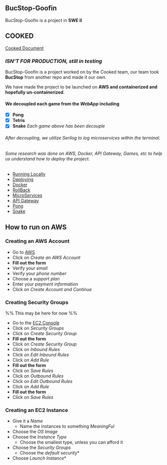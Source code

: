 ## BucStop-Goofin 
BucStop-Goofin is a project in __SWE II__
## __COOKED__
[Cooked Document](https://docs.google.com/document/d/1pb71CN0g1qTX_UeYtdQbtx5hV6SlRyxDWjgN2buedjY/edit?tab=t.0) 
### *ISN'T FOR PRODUCTION, still in __testing__*
BucStop-Goofin is a project worked on by the Cooked team, 
our team took __BucStop__ from another repo and made it our own.

We have made the project to be launched on __AWS and containerized and hopefully un-containerized__. 
#### We decoupled each game from the _WebApp_ including 
- [x]  __Pong__
- [x]  __Tetris__
- [x]  __Snake__
 *Each game above has been decouple* 
###### After decoupling, we utilize *Serilog* to log microservices within the terminal.

###### Some research was done on *AWS*, *Docker*, *API Gateway*, Games, etc to help us understand how to deploy the project.
- [Running Locally](https://docs.google.com/document/d/1gfUpjZNfqWyv1ohUW1IaS8fOhXp0hOx6tFQVXBADa8Q/edit?tab=t.0#heading=h.i67lbvpl08r4) 
- [Deploying](https://docs.google.com/document/d/1vDSmWI5piwHRP1R2fOEEBvh1zYa7jaa6UImI4XudnF4/edit?tab=t.0) 
- [Docker](https://docs.google.com/document/d/1_GlCmkd07uP36IxxsrnldZhiv-XDSLKP3EsULuhrdZw/edit?tab=t.0) 
- [RollBack](https://docs.google.com/document/d/11LTixLWicBxM4XUPWyNRi4D5uFsL58xRFvQ-kOm0b9s/edit?tab=t.0) 
- [MicroServices](https://docs.google.com/document/d/1614BGhXJ8EkGg9p286xH0KazdWtSf83aGFW192Is-DI/edit?tab=t.0) 
- [API Gateway](https://docs.google.com/document/d/1m4LJcpHr9dqxSf33VF9SAhiMYU3Rd17kk7AoJd5ukFE/edit?tab=t.0) 
- [Pong](https://docs.google.com/document/d/1p3vGfpwckIeig31hPE6NhEbn-q6HuiRuU59Wvp2wYyw/edit?tab=t.0) 
- [Snake](https://docs.google.com/document/d/10CIT4dCT5HjELWwAzcDBQZmu4N5H0FfeM87feEdGc6w/edit?tab=t.0) 
## How to run on AWS
### Creating an AWS Account
- Go to [AWS](https://aws.amazon.com/)
- Click on *Create an AWS Account*
- __Fill out the form__
- Verify your *email*
- Verify your *phone number*
- Choose a *support plan*
- Enter your *payment information*
- Click on *Create Account and Continue*

### Creating Security Groups
%% This may be here for now %%
- Go to the [EC2 Console](https://console.aws.amazon.com/ec2/v2/home)
- Click on *Security Groups*
- Click on *Create Security Group*
- __Fill out the form__
- Click on *Create Security Group*
- Click on *Inbound Rules*
- Click on *Edit Inbound Rules*
- Click on *Add Rule*
- __Fill out the form__
- Click on *Save Rules*
- Click on *Outbound Rules*
- Click on *Edit Outbound Rules*
- Click on *Add Rule*
- __Fill out the form__
- Click on *Save Rules*
### Creating an EC2 Instance
- Give it a *Name*
	- Name the instances to something *MeaningFul*	
- Choose the *OS Image* 
- Choose the *Instance Type*
	- Choose the smallest type, unless you can afford it
- Choose the *Security Groups*
	- Choose the *default security**
- Choose *Launch Instance**